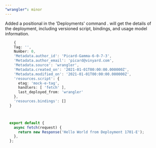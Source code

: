 ```yaml
---
"wrangler": minor
---
```


Added a positional in the 'Deployments' command <deployment-id>.
<deployment-id> will get the details of the deployment, including versioned script, bindings, and usage model information.

```ts
	{
    Tag: '',
    Number: 0,
    'Metadata.author_id': 'Picard-Gamma-6-0-7-3',
    'Metadata.author_email': 'picard@vinyard.com',
    'Metadata.source': 'wrangler',
    'Metadata.created_on': '2021-01-01T00:00:00.000000Z',
    'Metadata.modified_on': '2021-01-01T00:00:00.000000Z',
    'resources.script': {
      etag: 'mock-e-tag',
      handlers: [ 'fetch' ],
      last_deployed_from: 'wrangler'
    },
    'resources.bindings': []
  }



  export default {
    async fetch(request) {
      return new Response('Hello World from Deployment 1701-E');
    },
  };
```
